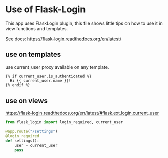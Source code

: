 # Use of Flask-Login

This app uses FlaskLogin plugin, this file shows little tips on how to use it in view functions and templates.

See docs: https://flask-login.readthedocs.org/en/latest/


## use on templates

use current_user proxy available on any template.

```jinja2
{% if current_user.is_authenticated %}
  Hi {{ current_user.name }}!
{% endif %}
```


## use on views

https://flask-login.readthedocs.org/en/latest/#flask.ext.login.current_user

```python
from flask_login import login_required, current_user

@app.route("/settings")
@login_required
def settings():
    user = current_user
    pass
```
